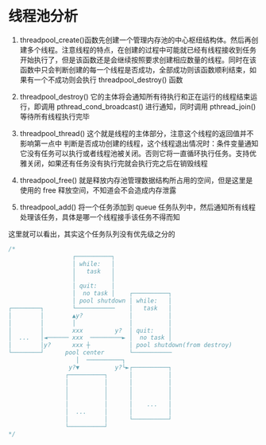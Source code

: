 # 线程池分析

1. threadpool_create()函数先创建一个管理内存池的中心枢纽结构体。然后再创建多个线程。注意线程的特点，在创建的过程中可能就已经有线程接收到任务开始执行了，但是该函数还是会继续按照要求创建相应数量的线程。同时在该函数中只会判断创建的每一个线程是否成功，全部成功则该函数顺利结束，如果有一个不成功则会执行 threadpool_destroy() 函数

2. threadpool_destroy() 它的主体将会通知所有待执行和正在运行的线程结束运行，即调用 pthread_cond_broadcast() 进行通知，同时调用 pthread_join() 等待所有线程执行完毕

3. threadpool_thread() 这个就是线程的主体部分，注意这个线程的返回值并不影响第一点中 判断是否成功创建的线程，这个线程退出情况时：条件变量通知它没有任务可以执行或者线程池被关闭。否则它将一直循环执行任务。支持优雅关闭，如果还有任务没有执行完就会执行完之后在销毁线程

4. threadpool_free() 就是释放内存池管理数据结构所占用的空间，但是这里是使用的 free 释放空间，不知道会不会造成内存泄露

5. threadpool_add() 将一个任务添加到 queue 任务队列中，然后通知所有线程处理该任务，具体是哪一个线程接手该任务不得而知

这里就可以看出，其实这个任务队列没有优先级之分的

```C++
/*
                  ┌──────────┐
                  │ while:   │
                  │   task   │
                  │          │
                  │ quit:    │
                  │  no task │    ┌──────────┐
                  │ pool shutdown │ while:   │
┌────────┐        └───────────    │   task   │
│        │        ▲y?             │          │
│        │        │               │          │
│        │        xxx         y?  │ quit:    │
│  ...   │◄────── xxx  ─────────► │  no task │
│        │y?      xxx ┼           │ pool shutdown(from destroy)
└────────┘      pool center       └───────────
                   │  ──────────┐
                 y?▼          y?└►┌──────────┐
                ┌──────────┐      │          │
                │          │      │          │
                │          │      │          │
                │          │      │          │
                │          │      │    ...   │
                │  ...     │      │          │
                │          │      └──────────┘
                └──────────┘
*/
```
